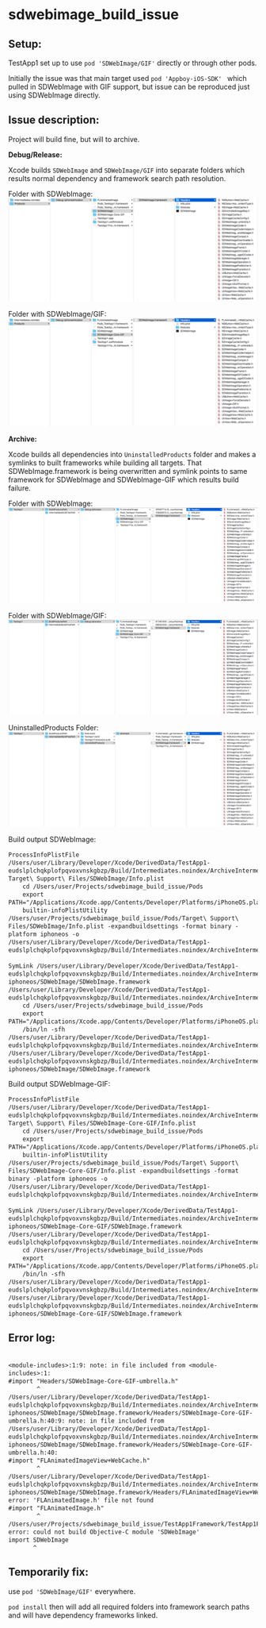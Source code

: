 # sdwebimage_build_issue

Setup:
----
TestApp1 set up to use ```pod 'SDWebImage/GIF'``` directly or through other pods.

Initially the issue was that main target used ```pod 'Appboy-iOS-SDK' ``` which pulled in SDWebImage with GIF support, but issue can be reproduced just using SDWebImage directly.

Issue description:
----
Project will build fine, but will to archive.

**Debug/Release:**

Xcode builds `SDWebImage` and `SDWebImage/GIF` into separate folders which results normal dependency and framework search path resolution.

Folder with SDWebImage:
![SDWebImage folder](/images/debug_sdwebimage.png?raw=true "")

Folder with SDWebImage/GIF:
![SDWebImage folder](/images/debug_sdwebimage_gif.png?raw=true "")


**Archive:**

Xcode builds all dependencies into `UninstalledProducts` folder and makes a symlinks to built frameworks while building all targets. That SDWebImage.framework is being overwritten and symlink points to same framework for SDWebImage and SDWebImage-GIF which results build failure.

Folder with SDWebImage:
![SDWebImage folder](/images/archive_sdwebimage.png?raw=true "")

Folder with SDWebImage/GIF:
![SDWebImage folder](/images/archive_sdwebimage_gif.png?raw=true "")

UninstalledProducts Folder:
![SDWebImage folder](/images/archive.png?raw=true "")


Build output SDWebImage:

```
ProcessInfoPlistFile /Users/user/Library/Developer/Xcode/DerivedData/TestApp1-eudslplchqkplofpqvoxvnskgbzp/Build/Intermediates.noindex/ArchiveIntermediates/TestApp1/IntermediateBuildFilesPath/UninstalledProducts/iphoneos/SDWebImage.framework/Info.plist Target\ Support\ Files/SDWebImage/Info.plist
    cd /Users/user/Projects/sdwebimage_build_issue/Pods
    export PATH="/Applications/Xcode.app/Contents/Developer/Platforms/iPhoneOS.platform/Developer/usr/bin:/Applications/Xcode.app/Contents/Developer/usr/bin:/usr/local/bin:/usr/bin:/bin:/usr/sbin:/sbin"
    builtin-infoPlistUtility /Users/user/Projects/sdwebimage_build_issue/Pods/Target\ Support\ Files/SDWebImage/Info.plist -expandbuildsettings -format binary -platform iphoneos -o /Users/user/Library/Developer/Xcode/DerivedData/TestApp1-eudslplchqkplofpqvoxvnskgbzp/Build/Intermediates.noindex/ArchiveIntermediates/TestApp1/IntermediateBuildFilesPath/UninstalledProducts/iphoneos/SDWebImage.framework/Info.plist

SymLink /Users/user/Library/Developer/Xcode/DerivedData/TestApp1-eudslplchqkplofpqvoxvnskgbzp/Build/Intermediates.noindex/ArchiveIntermediates/TestApp1/BuildProductsPath/Debug-iphoneos/SDWebImage/SDWebImage.framework /Users/user/Library/Developer/Xcode/DerivedData/TestApp1-eudslplchqkplofpqvoxvnskgbzp/Build/Intermediates.noindex/ArchiveIntermediates/TestApp1/IntermediateBuildFilesPath/UninstalledProducts/iphoneos/SDWebImage.framework
    cd /Users/user/Projects/sdwebimage_build_issue/Pods
    export PATH="/Applications/Xcode.app/Contents/Developer/Platforms/iPhoneOS.platform/Developer/usr/bin:/Applications/Xcode.app/Contents/Developer/usr/bin:/usr/local/bin:/usr/bin:/bin:/usr/sbin:/sbin"
    /bin/ln -sfh /Users/user/Library/Developer/Xcode/DerivedData/TestApp1-eudslplchqkplofpqvoxvnskgbzp/Build/Intermediates.noindex/ArchiveIntermediates/TestApp1/IntermediateBuildFilesPath/UninstalledProducts/iphoneos/SDWebImage.framework /Users/user/Library/Developer/Xcode/DerivedData/TestApp1-eudslplchqkplofpqvoxvnskgbzp/Build/Intermediates.noindex/ArchiveIntermediates/TestApp1/BuildProductsPath/Debug-iphoneos/SDWebImage/SDWebImage.framework
```

Build output SDWebImage-GIF:
```
ProcessInfoPlistFile /Users/user/Library/Developer/Xcode/DerivedData/TestApp1-eudslplchqkplofpqvoxvnskgbzp/Build/Intermediates.noindex/ArchiveIntermediates/TestApp1/IntermediateBuildFilesPath/UninstalledProducts/iphoneos/SDWebImage.framework/Info.plist Target\ Support\ Files/SDWebImage-Core-GIF/Info.plist
    cd /Users/user/Projects/sdwebimage_build_issue/Pods
    export PATH="/Applications/Xcode.app/Contents/Developer/Platforms/iPhoneOS.platform/Developer/usr/bin:/Applications/Xcode.app/Contents/Developer/usr/bin:/usr/local/bin:/usr/bin:/bin:/usr/sbin:/sbin"
    builtin-infoPlistUtility /Users/user/Projects/sdwebimage_build_issue/Pods/Target\ Support\ Files/SDWebImage-Core-GIF/Info.plist -expandbuildsettings -format binary -platform iphoneos -o /Users/user/Library/Developer/Xcode/DerivedData/TestApp1-eudslplchqkplofpqvoxvnskgbzp/Build/Intermediates.noindex/ArchiveIntermediates/TestApp1/IntermediateBuildFilesPath/UninstalledProducts/iphoneos/SDWebImage.framework/Info.plist

SymLink /Users/user/Library/Developer/Xcode/DerivedData/TestApp1-eudslplchqkplofpqvoxvnskgbzp/Build/Intermediates.noindex/ArchiveIntermediates/TestApp1/BuildProductsPath/Debug-iphoneos/SDWebImage-Core-GIF/SDWebImage.framework /Users/user/Library/Developer/Xcode/DerivedData/TestApp1-eudslplchqkplofpqvoxvnskgbzp/Build/Intermediates.noindex/ArchiveIntermediates/TestApp1/IntermediateBuildFilesPath/UninstalledProducts/iphoneos/SDWebImage.framework
    cd /Users/user/Projects/sdwebimage_build_issue/Pods
    export PATH="/Applications/Xcode.app/Contents/Developer/Platforms/iPhoneOS.platform/Developer/usr/bin:/Applications/Xcode.app/Contents/Developer/usr/bin:/usr/local/bin:/usr/bin:/bin:/usr/sbin:/sbin"
    /bin/ln -sfh /Users/user/Library/Developer/Xcode/DerivedData/TestApp1-eudslplchqkplofpqvoxvnskgbzp/Build/Intermediates.noindex/ArchiveIntermediates/TestApp1/IntermediateBuildFilesPath/UninstalledProducts/iphoneos/SDWebImage.framework /Users/user/Library/Developer/Xcode/DerivedData/TestApp1-eudslplchqkplofpqvoxvnskgbzp/Build/Intermediates.noindex/ArchiveIntermediates/TestApp1/BuildProductsPath/Debug-iphoneos/SDWebImage-Core-GIF/SDWebImage.framework

```

Error log:
----
```/Users/user/Library/Developer/Xcode/DerivedData/TestApp1-eudslplchqkplofpqvoxvnskgbzp/Build/Intermediates.noindex/ArchiveIntermediates/TestApp1/IntermediateBuildFilesPath/TestApp1Framework.build/Debug-iphoneos/TestApp1Framework.build/Objects-normal/arm64/ImageTest.bc

<module-includes>:1:9: note: in file included from <module-includes>:1:
#import "Headers/SDWebImage-Core-GIF-umbrella.h"
        ^
/Users/user/Library/Developer/Xcode/DerivedData/TestApp1-eudslplchqkplofpqvoxvnskgbzp/Build/Intermediates.noindex/ArchiveIntermediates/TestApp1/BuildProductsPath/Debug-iphoneos/SDWebImage/SDWebImage.framework/Headers/SDWebImage-Core-GIF-umbrella.h:40:9: note: in file included from /Users/user/Library/Developer/Xcode/DerivedData/TestApp1-eudslplchqkplofpqvoxvnskgbzp/Build/Intermediates.noindex/ArchiveIntermediates/TestApp1/BuildProductsPath/Debug-iphoneos/SDWebImage/SDWebImage.framework/Headers/SDWebImage-Core-GIF-umbrella.h:40:
#import "FLAnimatedImageView+WebCache.h"
        ^
/Users/user/Library/Developer/Xcode/DerivedData/TestApp1-eudslplchqkplofpqvoxvnskgbzp/Build/Intermediates.noindex/ArchiveIntermediates/TestApp1/BuildProductsPath/Debug-iphoneos/SDWebImage/SDWebImage.framework/Headers/FLAnimatedImageView+WebCache.h:16:9: error: 'FLAnimatedImage.h' file not found
#import "FLAnimatedImage.h"
        ^
/Users/user/Projects/sdwebimage_build_issue/TestApp1Framework/TestApp1Framework/ImageTest.swift:2:8: error: could not build Objective-C module 'SDWebImage'
import SDWebImage
       ^
```


Temporarily fix:
----

use ```pod 'SDWebImage/GIF'``` everywhere.

```pod install``` then will add all required folders into framework search paths and will have dependency frameworks linked.
